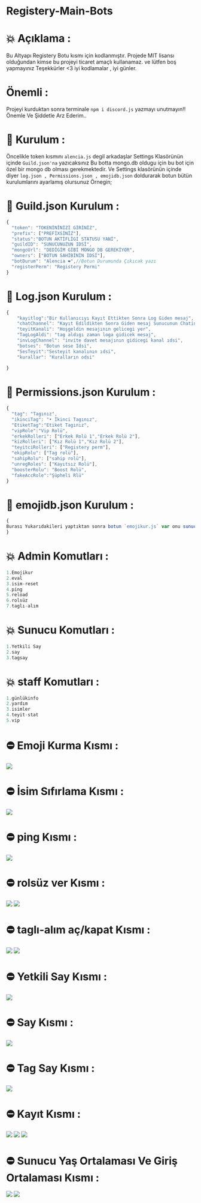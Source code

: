 # Registery-Main-Bots

# 💥 Açıklama :
Bu Altyapı Registery Botu kısmı için kodlanmıştır. Projede MIT lisansı olduğundan kimse bu projeyi ticaret amaçlı kullanamaz. ve lütfen boş yapmayınız Teşekkürler <3 iyi kodlamalar , iyi günler. 

# Önemli :
Projeyi kurduktan sonra terminale `npm i discord.js` yazmayı unutmayın!! Önemle Ve Şiddetle Arz Ederim..

# 🔨 Kurulum :
Öncelikle token kısmını `alencia.js` degil arkadaşlar Settings Klasörünün içinde `Guild.json'na` yazıcaksınız Bu botta mongo.db oldugu için bu bot için özel bir mongo db olması gerekmektedir. Ve Settings klasörünün içinde diyer `log.json , Permissions.json , emojidb.json` doldurarak botun bütün kurulumlarını ayarlamış olursunuz Örnegin;

# 🎉 Guild.json Kurulum :
```js
{
  "token": "TOKENİNİNİZİ GİRİNİZ",
  "prefix": ["PREFİXSİNİZ"],
  "status":"BOTUN AKTİFLİGİ STATUSU YANİ",
  "guildID": "SUNUCUNUZUN IDSİ",
  "mongoUrl": "DEDİGİM GİBİ MONGO DB GEREKİYOR",
  "owners": ["BOTUN SAHİBİNİN IDSİ"],
  "botDurum": "Alencia ❤️",//Botun Durumunda Çıkıcak yazı
  "registerPerm": "Registery Permi"
}
```

# 🎉 Log.json Kurulum :
```js
{
    "kayitlog":"Bir Kullanıcıyı Kayıt Ettikten Sonra Log Giden mesaj",
    "chatChannel": "Kayıt Edildikten Sonra Giden mesaj Sunucunun Chatin Mesajı",
    "teyitKanali": "Hoşgeldin mesajının gelicegi yer",
    "TagLogAldi": "tag aldıgı zaman loga gidicek mesaj",
    "invLogChannel": "invite davet mesajının gidicegi kanal ıdsi",
    "botses": "Botun sese Idsi",
    "SesTeyit":"Sesteyit kanalının ıdsi",
    "kurallar": "Kuralların odsi"
  
}
```

# 🎉 Permissions.json Kurulum :
```js
{
  "tag": "Tagınız",
  "ikinciTag": "• İkinci Tagınız",
  "EtiketTag":"Etiket Tagınız",
  "vipRole":"Vip Rolü",
  "erkekRolleri": ["Erkek Rolü 1","Erkek Rolü 2"],
  "kizRolleri": ["Kız Rolü 1","Kız Rolü 2"],
  "teyitciRolleri": ["Registery perm"],
  "ekipRolu": ["Tag rolü"],
  "sahipRolu": ["sahip rolü"],
  "unregRoles": ["Kayıtsız Rolü"],
  "boosterRolu": "Boost Rolü",
  "fakeAccRole":"Şüpheli Rlü"
}
```

# 🎉 emojidb.json Kurulum :
```js
{
Burası Yukarıdakileri yaptıktan sonra botun `emojikur.js` var onu sunucuda `.alencia-emojikur` diyerek veya degiştirebilirsiniz onu yaptıktan sonra otomatik buraya düşüyor. Ve emoji çekebilirsiniz burdan yaptıgınız komutlara
}
```

# 💥 Admin Komutları :
```js
1.Emojikur
2.eval
3.isim-reset
4.ping
5.reload
6.rolsüz
7.taglı-alım
```

# 💥 Sunucu Komutları :
```js
1.Yetkili Say
2.say
3.tagsay
```

# 💥 staff Komutları :
```js
1.günlükinfo
2.yardım
3.isimler
4.teyit-stat
5.vip
```

# ⛔ Emoji Kurma Kısmı :
<img  src="https://cdn.discordapp.com/attachments/951522199121051668/970686875260035112/unknown.png">

# ⛔ İsim Sıfırlama Kısmı :
<img src="https://cdn.discordapp.com/attachments/951522199121051668/970687233701060688/unknown.png">

# ⛔ ping Kısmı :
<img src="https://cdn.discordapp.com/attachments/951522199121051668/970687411388547153/unknown.png">

# ⛔ rolsüz ver Kısmı :
<img src="https://cdn.discordapp.com/attachments/951522199121051668/970687564791038012/unknown.png">
<img src="https://cdn.discordapp.com/attachments/951522199121051668/970687682294460486/unknown.png">

# ⛔ taglı-alım aç/kapat Kısmı :
<img src="https://cdn.discordapp.com/attachments/951522199121051668/970687886695489587/unknown.png">
<img src="https://cdn.discordapp.com/attachments/951522199121051668/970688382495776828/unknown.png">

# ⛔ Yetkili Say Kısmı :
<img src="https://cdn.discordapp.com/attachments/951522199121051668/970688714311335976/unknown.png">

# ⛔  Say Kısmı :
<img src="https://cdn.discordapp.com/attachments/951522199121051668/970688863167205436/unknown.png">

# ⛔  Tag Say Kısmı :
<img src="https://cdn.discordapp.com/attachments/951522199121051668/970689036580687922/unknown.png">

# ⛔  Kayıt Kısmı :
<img src="https://cdn.discordapp.com/attachments/951522199121051668/970689408485433374/unknown.png">
<img src="https://cdn.discordapp.com/attachments/951522199121051668/970689562999390278/unknown.png">
<img src="https://cdn.discordapp.com/attachments/951522199121051668/970689807833530438/unknown.png">

# ⛔  Sunucu Yaş Ortalaması Ve Giriş Ortalaması Kısmı :
<img src="https://cdn.discordapp.com/attachments/951522199121051668/970690279235518504/unknown.png">
<img src="https://cdn.discordapp.com/attachments/951522199121051668/970690096309362748/unknown.png">
